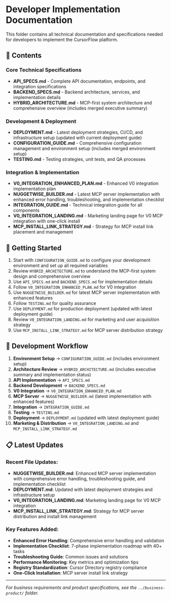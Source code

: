 # Developer Implementation Documentation

This folder contains all technical documentation and specifications needed for developers to implement the CursorFlow platform.

## 📁 Contents

### **Core Technical Specifications**
- **API_SPECS.md** - Complete API documentation, endpoints, and integration specifications
- **BACKEND_SPECS.md** - Backend architecture, services, and implementation details
- **HYBRID_ARCHITECTURE.md** - MCP-first system architecture and comprehensive overview (includes merged executive summary)

### **Development & Deployment**
- **DEPLOYMENT.md** - Latest deployment strategies, CI/CD, and infrastructure setup (updated with current deployment guide)
- **CONFIGURATION_GUIDE.md** - Comprehensive configuration management and environment setup (includes merged environment setup)
- **TESTING.md** - Testing strategies, unit tests, and QA processes

### **Integration & Implementation**
- **V0_INTEGRATION_ENHANCED_PLAN.md** - Enhanced V0 integration implementation plan
- **NUGGETWISE_BUILDER.md** - Latest MCP server implementation with enhanced error handling, troubleshooting, and implementation checklist
- **INTEGRATION_GUIDE.md** - Technical integration guide for all components
- **V0_INTEGRATION_LANDING.md** - Marketing landing page for V0 MCP integration with one-click install
- **MCP_INSTALL_LINK_STRATEGY.md** - Strategy for MCP install link placement and management

## 🚀 Getting Started

1. Start with `CONFIGURATION_GUIDE.md` to configure your development environment and set up all required variables
2. Review `HYBRID_ARCHITECTURE.md` to understand the MCP-first system design and comprehensive overview
3. Use `API_SPECS.md` and `BACKEND_SPECS.md` for implementation details
4. Follow `V0_INTEGRATION_ENHANCED_PLAN.md` for V0 integration
5. Use `NUGGETWISE_BUILDER.md` for latest MCP server implementation with enhanced features
6. Follow `TESTING.md` for quality assurance
7. Use `DEPLOYMENT.md` for production deployment (updated with latest deployment guide)
8. Review `V0_INTEGRATION_LANDING.md` for marketing and user acquisition strategy
9. Use `MCP_INSTALL_LINK_STRATEGY.md` for MCP server distribution strategy

## 🔧 Development Workflow

1. **Environment Setup** → `CONFIGURATION_GUIDE.md` (includes environment setup)
2. **Architecture Review** → `HYBRID_ARCHITECTURE.md` (includes executive summary and implementation status)
3. **API Implementation** → `API_SPECS.md`
4. **Backend Development** → `BACKEND_SPECS.md`
5. **V0 Integration** → `V0_INTEGRATION_ENHANCED_PLAN.md`
6. **MCP Server** → `NUGGETWISE_BUILDER.md` (latest implementation with enhanced features)
7. **Integration** → `INTEGRATION_GUIDE.md`
8. **Testing** → `TESTING.md`
9. **Deployment** → `DEPLOYMENT.md` (updated with latest deployment guide)
10. **Marketing & Distribution** → `V0_INTEGRATION_LANDING.md` and `MCP_INSTALL_LINK_STRATEGY.md`

## 📋 **Latest Updates**

### **Recent File Updates:**
- **NUGGETWISE_BUILDER.md**: Enhanced MCP server implementation with comprehensive error handling, troubleshooting guide, and implementation checklist
- **DEPLOYMENT.md**: Updated with latest deployment strategies and infrastructure setup
- **V0_INTEGRATION_LANDING.md**: Marketing landing page for V0 MCP integration
- **MCP_INSTALL_LINK_STRATEGY.md**: Strategy for MCP server distribution and install link management

### **Key Features Added:**
- **Enhanced Error Handling**: Comprehensive error handling and validation
- **Implementation Checklist**: 7-phase implementation roadmap with 40+ tasks
- **Troubleshooting Guide**: Common issues and solutions
- **Performance Monitoring**: Key metrics and optimization tips
- **Registry Standardization**: Cursor Directory registry compliance
- **One-Click Installation**: MCP server install link strategy

---

*For business requirements and product specifications, see the `../business-product/` folder.* 
